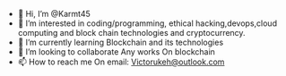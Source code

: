 - 👋 Hi, I’m @Karmt45
- 👀 I’m interested in coding/programming, ethical hacking,devops,cloud computing and block chain technologies and cryptocurrency.
- 🌱 I’m currently learning Blockchain and its technologies
- 💞️ I’m looking to collaborate Any works On blockchain
- 📫 How to reach me On email: Victorukeh@outlook.com

<!---
Karmt45/Karmt45 is a ✨ special ✨ repository because its `README.md` (this file) appears on your GitHub profile.
You can click the Preview link to take a look at your changes.
--->
